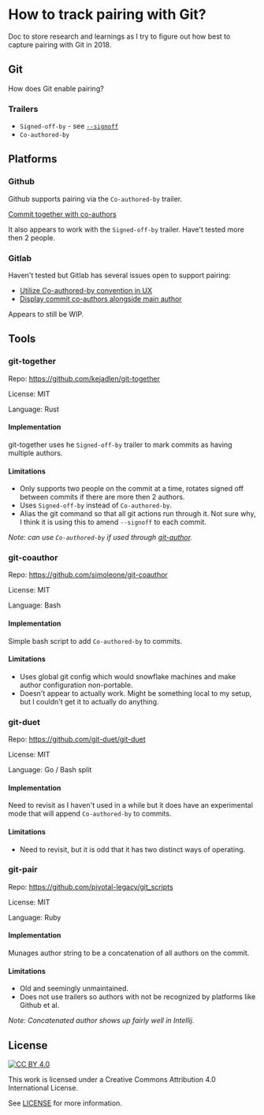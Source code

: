 # How to track pairing with Git?

Doc to store research and learnings as I try to figure out how best to capture pairing with Git in 2018.

## Git

How does Git enable pairing?

### Trailers
* `Signed-off-by` - see [`--signoff`](https://git-scm.com/docs/git-commit#git-commit---signoff)
* `Co-authored-by`

## Platforms

### Github

Github supports pairing via the `Co-authored-by` trailer.

[Commit together with co-authors](https://blog.github.com/2018-01-29-commit-together-with-co-authors/)

It also appears to work with the `Signed-off-by` trailer. Have't tested more then 2 people.

### Gitlab

Haven't tested but Gitlab has several issues open to support pairing:

* [Utilize Co-authored-by convention in UX](https://gitlab.com/gitlab-org/gitlab-ce/issues/31640)
* [Display commit co-authors alongside main author](https://gitlab.com/gitlab-org/gitlab-ce/issues/44986)

Appears to still be WIP.

## Tools

### git-together

Repo: https://github.com/kejadlen/git-together

License: MIT

Language: Rust

#### Implementation

git-together uses he `Signed-off-by` trailer to mark commits as having multiple authors.

#### Limitations

* Only supports two people on the commit at a time, rotates signed off between commits if there are more then 2 authors.
* Uses `Signed-off-by` instead of `Co-authored-by`.
* Alias the git command so that all git actions run through it. Not sure why, I think it is using this to amend `--signoff` to each commit.

*Note: can use `Co-authored-by` if used through [git-author](https://github.com/xinzweb/git-author).*


### git-coauthor

Repo: https://github.com/simoleone/git-coauthor

License: MIT

Language: Bash

#### Implementation

Simple bash script to add `Co-authored-by` to commits.

#### Limitations

* Uses global git config which would snowflake machines and make author configuration non-portable.
* Doesn't appear to actually work. Might be something local to my setup, but I couldn't get it to actually do anything.


### git-duet

Repo: https://github.com/git-duet/git-duet

License: MIT

Language: Go / Bash split

#### Implementation

Need to revisit as I haven't used in a while but it does have an experimental mode that will append `Co-authored-by` to commits.

#### Limitations

* Need to revisit, but it is odd that it has two distinct ways of operating.


### git-pair

Repo: https://github.com/pivotal-legacy/git_scripts

License: MIT

Language: Ruby

#### Implementation

Munages author string to be a concatenation of all authors on the commit.

#### Limitations

* Old and seemingly unmaintained.
* Does not use trailers so authors with not be recognized by platforms like Github et al.

*Note: Concatenated author shows up fairly well in Intellij.*

## License

[![CC BY 4.0](https://i.creativecommons.org/l/by/4.0/88x31.png)](https://creativecommons.org/licenses/by/4.0/)

This work is licensed under a Creative Commons Attribution 4.0 International License.

See [LICENSE](LICENSE) for more information.
